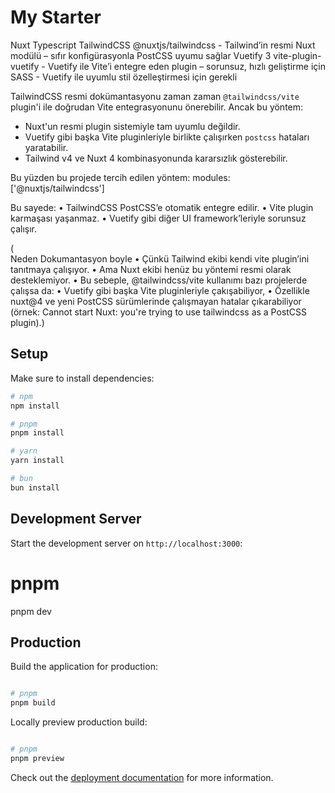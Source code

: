 # My  Starter

Nuxt
Typescript
TailwindCSS
@nuxtjs/tailwindcss - Tailwind’in resmi Nuxt modülü – sıfır konfigürasyonla PostCSS uyumu sağlar
Vuetify 3
vite-plugin-vuetify - Vuetify ile Vite’i entegre eden plugin – sorunsuz, hızlı geliştirme için
SASS - Vuetify ile uyumlu stil özelleştirmesi için gerekli


TailwindCSS resmi dokümantasyonu zaman zaman `@tailwindcss/vite` plugin'i ile doğrudan Vite entegrasyonunu önerebilir. Ancak bu yöntem:

- Nuxt'un resmi plugin sistemiyle tam uyumlu değildir.
- Vuetify gibi başka Vite pluginleriyle birlikte çalışırken `postcss` hataları yaratabilir.
- Tailwind v4 ve Nuxt 4 kombinasyonunda kararsızlık gösterebilir.

Bu yüzden bu projede tercih edilen yöntem:
modules: ['@nuxtjs/tailwindcss']

Bu sayede:
	•	TailwindCSS PostCSS’e otomatik entegre edilir.
	•	Vite plugin karmaşası yaşanmaz.
	•	Vuetify gibi diğer UI framework’leriyle sorunsuz çalışır.

(	
    Neden Dokumantasyon boyle
    •	Çünkü Tailwind ekibi kendi vite plugin’ini tanıtmaya çalışıyor.
	•	Ama Nuxt ekibi henüz bu yöntemi resmi olarak desteklemiyor.
	•	Bu sebeple, @tailwindcss/vite kullanımı bazı projelerde çalışsa da:
	•	Vuetify gibi başka Vite pluginleriyle çakışabiliyor,
	•	Özellikle nuxt@4 ve yeni PostCSS sürümlerinde çalışmayan hatalar çıkarabiliyor (örnek: Cannot start Nuxt: you're trying to use tailwindcss as a PostCSS plugin).)


## Setup

Make sure to install dependencies:

```bash
# npm
npm install

# pnpm
pnpm install

# yarn
yarn install

# bun
bun install
```

## Development Server

Start the development server on `http://localhost:3000`:



# pnpm
pnpm dev



## Production

Build the application for production:

```bash

# pnpm
pnpm build


```

Locally preview production build:

```bash

# pnpm
pnpm preview


```

Check out the [deployment documentation](https://nuxt.com/docs/getting-started/deployment) for more information.
